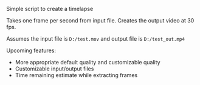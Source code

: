 Simple script to create a timelapse

Takes one frame per second from input file.
Creates the output video at 30 fps.

Assumes the input file is `D:/test.mov` and
output file is `D:/test_out.mp4`

Upcoming features:

* More appropriate default quality and customizable quality
* Customizable input/output files
* Time remaining estimate while extracting frames 
